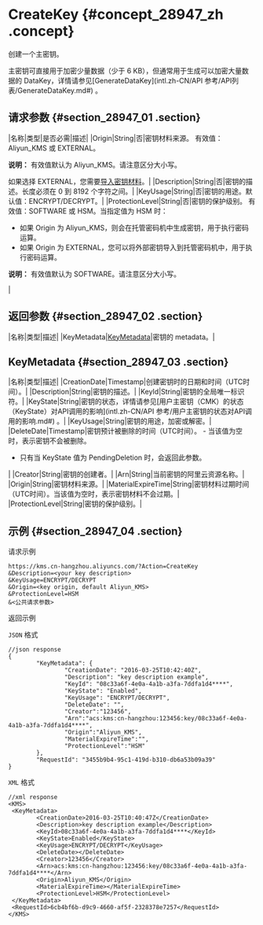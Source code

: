 # CreateKey {#concept_28947_zh .concept}

创建一个主密钥。

主密钥可直接用于加密少量数据（少于 6 KB），但通常用于生成可以加密大量数据的 DataKey，详情请参见[GenerateDataKey](intl.zh-CN/API 参考/API列表/GenerateDataKey.md#) 。

## 请求参数 {#section_28947_01 .section}

|名称|类型|是否必需|描述|
|Origin|String|否|密钥材料来源。 有效值：Aliyun\_KMS 或 EXTERNAL。

 **说明：** 有效值默认为 Aliyun\_KMS。请注意区分大小写。

 如果选择 EXTERNAL，您需要[导入密钥材料](../../../../intl.zh-CN/用户指南/导入密钥材料.md#)。|
|Description|String|否|密钥的描述。长度必须在 0 到 8192 个字符之间。|
|KeyUsage|String|否|密钥的用途。默认值：ENCRYPT/DECRYPT。|
|ProtectionLevel|String|否|密钥的保护级别。 有效值：SOFTWARE 或 HSM。当指定值为 HSM 时：

-   如果 Origin 为 Aliyun\_KMS，则会在托管密码机中生成密钥，用于执行密码运算。
-   如果 Origin 为 EXTERNAL，您可以将外部密钥导入到托管密码机中，用于执行密码运算。

 **说明：** 有效值默认为 SOFTWARE。请注意区分大小写。

 |

## 返回参数 {#section_28947_02 .section}

|名称|类型|描述|
|KeyMetadata|[KeyMetadata](#section_28947_03)|密钥的 metadata。|

## KeyMetadata {#section_28947_03 .section}

|名称|类型|描述|
|CreationDate|Timestamp|创建密钥时的日期和时间（UTC时间）。|
|Description|String|密钥的描述。|
|KeyId|String|密钥的全局唯一标识符。|
|KeyState|String|密钥的状态，详情请参见[用户主密钥（CMK）的状态（KeyState）对API调用的影响](intl.zh-CN/API 参考/用户主密钥的状态对API调用的影响.md#) 。|
|KeyUsage|String|密钥的用途，加密或解密。|
|DeleteDate|Timestamp|密钥预计被删除的时间（UTC时间）。 -   当该值为空时，表示密钥不会被删除。
-   只有当 KeyState 值为 PendingDeletion 时，会返回此参数。

 |
|Creator|String|密钥的创建者。|
|Arn|String|当前密钥的阿里云资源名称。|
|Origin|String|密钥材料来源。|
|MaterialExpireTime|String|密钥材料过期时间（UTC时间）。当该值为空时，表示密钥材料不会过期。|
|ProtectionLevel|String|密钥的保护级别。|

## 示例 {#section_28947_04 .section}

请求示例

``` {#codeblock_y9t_tq4_gn9}
https://kms.cn-hangzhou.aliyuncs.com/?Action=CreateKey
&Description=<your key description>
&KeyUsage=ENCRYPT/DECRYPT
&Origin=<key origin, default Aliyun_KMS>
&ProtectionLevel=HSM
&<公共请求参数>
```

返回示例

`JSON` 格式

``` {#codeblock_na5_8jg_hip}
//json response
{
        "KeyMetadata": {
                "CreationDate": "2016-03-25T10:42:40Z",
                "Description": "key description example",
                "KeyId": "08c33a6f-4e0a-4a1b-a3fa-7ddfa1d4****",
                "KeyState": "Enabled",
                "KeyUsage": "ENCRYPT/DECRYPT",
                "DeleteDate": "",
                "Creator":"123456",
                "Arn":"acs:kms:cn-hangzhou:123456:key/08c33a6f-4e0a-4a1b-a3fa-7ddfa1d4****",
                "Origin":"Aliyun_KMS",
                "MaterialExpireTime":"",
                "ProtectionLevel":"HSM"
        },
        "RequestId": "3455b9b4-95c1-419d-b310-db6a53b09a39"
}
```

`XML` 格式

``` {#codeblock_itt_8qv_qm7}
//xml response
<KMS>
 <KeyMetadata>
        <CreationDate>2016-03-25T10:40:47Z</CreationDate>
        <Description>key description example</Description>
        <KeyId>08c33a6f-4e0a-4a1b-a3fa-7ddfa1d4****</KeyId>
        <KeyState>Enabled</KeyState>
        <KeyUsage>ENCRYPT/DECRYPT</KeyUsage>
        <DeleteDate></DeleteDate>
        <Creator>123456</Creator>
        <Arn>acs:kms:cn-hangzhou:123456:key/08c33a6f-4e0a-4a1b-a3fa-7ddfa1d4****</Arn>
        <Origin>Aliyun_KMS</Origin>
        <MaterialExpireTime></MaterialExpireTime>
        <ProtectionLevel>HSM</ProtectionLevel>
 </KeyMetadata>
 <RequestId>6cb4bf6b-d9c9-4660-af5f-2328378e7257</RequestId>
</KMS>
```

